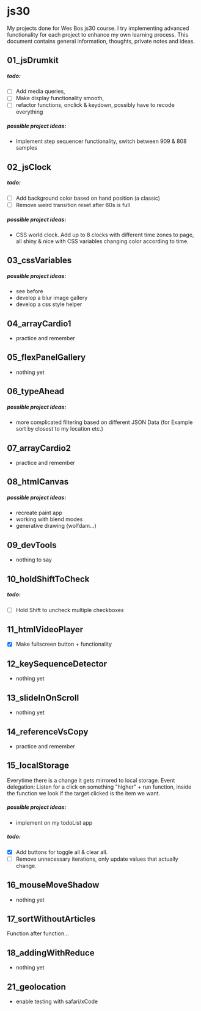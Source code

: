 # js30
My projects done for Wes Bos js30 course. I try implementing advanced functionality for each project to enhance my own learning process. This document contains general information, thoughts, private notes and ideas.
## 01_jsDrumkit
##### todo:
- [ ] Add media queries,
- [ ] Make display functionality smooth,
- [ ] refactor functions, onclick & keydown, possibly have to recode everything
##### possible project ideas:
- Implement step sequencer functionality, switch between 909 & 808 samples
## 02_jsClock
##### todo:
- [ ] Add background color based on hand position (a classic)
- [ ] Remove weird transition reset after 60s is full
##### possible project ideas:
- CSS world clock. Add up to 8 clocks with different time zones to page, all shiny & nice with CSS variables changing color according to time.
## 03_cssVariables
##### possible project ideas:
* see before
* develop a blur image gallery
* develop a css style helper
## 04_arrayCardio1
- practice and remember
## 05_flexPanelGallery
- nothing yet
## 06_typeAhead
##### possible project ideas:
- more complicated filtering based on different JSON Data (for Example sort by closest to my location etc.)
## 07_arrayCardio2
- practice and remember
## 08_htmlCanvas
##### possible project ideas:
- recreate paint app
- working with blend modes
- generative drawing (wolfdam...)
## 09_devTools
- nothing to say
## 10_holdShiftToCheck
##### todo:
- [ ] Hold Shift to uncheck multiple checkboxes
## 11_htmlVideoPlayer
- [x] Make fullscreen button + functionality
## 12_keySequenceDetector
- nothing yet
## 13_slideInOnScroll
- nothing yet
## 14_referenceVsCopy
- practice and remember
## 15_localStorage
Everytime there is a change it gets mirrored to local storage.
Event delegation: Listen for a click on something "higher" + run function, inside the function we look if the target clicked is the item we want.
##### possible project ideas:
- implement on my todoList app
##### todo:
- [x] Add buttons for toggle all & clear all.
- [ ] Remove unnecessary iterations, only update values that actually change.
## 16_mouseMoveShadow
- nothing yet
## 17_sortWithoutArticles
Function after function…
## 18_addingWithReduce
- nothing yet
## 21_geolocation
- enable testing with safari/xCode

